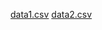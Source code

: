 [data1.csv](C:\Users\HP\Downloads\tmdb_5000_credits.csv)
[data2.csv](C:\Users\HP\Downloads\tmdb_5000_movies.csv)
